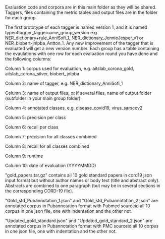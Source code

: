Evaluation code and corpora are in this main folder as they will be shared. Taggers, files containing the metric tables and output files are in the folder for each group.

The first prototype of each tagger is named version 1, and it is named typeoftagger_taggername_group_version e.g. NER_dictionary+rule_AnniSofi_1, NER_dictionary_JennieJesper_v1 or NER_biobert-jnlpba_Antton_1. Any new improvement of the tagger that is evaluated will get a new version number. Each group has a table containing the evaulations with one row for each evaluation round you have done and the following columns:

Column 1: corpus used for evaluation, e.g. aitslab_corona_gold, aitslab_corona_silver, biobert_jnlpba

Column 2: name of tagger, e.g. NER_dictionary_AnniSofi_1

Column 3: name of output files, or if several files, name of output folder (subfolder in your main group folder)

Column 4: annotated classes, e.g. disease_covid19, virus_sarscov2

Column 5: precision per class

Column 6: recall per class

Column 7: precision for all classes combined

Column 8: recall for all classes combined

Column 9: runtime

Column 10: date of evaluation (YYYYMMDD)





"gold_papers.tar.gz" contains all 10 gold standard papers in cord19 json input format but without author names or body text (title and abstract only). Abstracts are combined to one paragraph (but may be in several sections in the corresponding CORD-19 file).

"Gold_std_Pubannotation_1.json" and "Gold_std_Pubannotation_2.json" are annotated corpus  in Pubannotation format with Pubmed sourceid all 10 corpus in one json file, one with indentation and the other not.	

"Updated_gold_standard.json" and	"Updated_gold_standard_2.json" 	are annotated corpus  in Pubannotation format with PMC sourceid all 10 corpus in one json file, one with indentation and the other not.	
